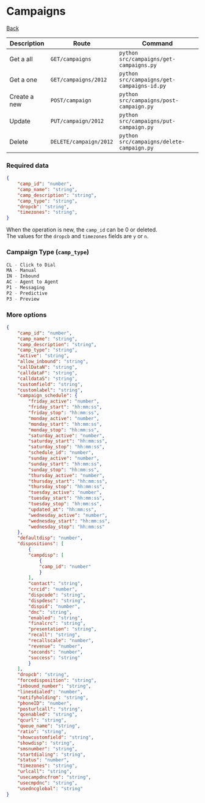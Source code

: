 # Campaigns

[Back](../README.md#menu)


| Description | Route | Command
|-------------|-------|---------|
|Get a all |`GET/campaigns`|`python src/campaigns/get-campaigns.py`|
|Get a one |`GET/campaigns/2012`|`python src/campaigns/get-campaigns-id.py`| 
|Create a new |`POST/campaign`|`python src/campaigns/post-campaign.py`|  
|Update|`PUT/campaign/2012`|`python src/campaigns/put-campaign.py`|
|Delete | `DELETE/campaign/2012` | `python src/campaigns/delete-campaign.py` |

### Required data
```json
{
    "camp_id": "number",
    "camp_name": "string",
    "camp_description": "string",
    "camp_type": "string",
    "dropcb": "string", 
    "timezones": "string",
}
```
When the operation is new, the `camp_id` can be 0 or deleted.<br>
The values for the `dropcb` and `timezones` fields are `y` or `n`.
### Campaign Type (`camp_type`)
```js
CL - Click to Dial
MA - Manual
IN - Inbound
AC - Agent to Agent
P1 - Messaging
P2 - Predictive
P3 - Preview
```
### More options
```json
{
    "camp_id": "number",
    "camp_name": "string",
    "camp_description": "string",
    "camp_type": "string",
    "active": "string",
    "allow_inbound": "string",
    "callDataN": "string",
    "calldataF": "string",
    "calldataS": "string",
    "customfield": "string",
    "customlabel": "string",
    "campaign_schedule": {
        "friday_active": "number",
        "friday_start": "hh:mm:ss",
        "friday_stop": "hh:mm:ss",
        "monday_active": "number",
        "monday_start": "hh:mm:ss",
        "monday_stop": "hh:mm:ss",
        "saturday_active": "number",
        "saturday_start": "hh:mm:ss",
        "saturday_stop": "hh:mm:ss",
        "schedule_id": "number",
        "sunday_active": "number",
        "sunday_start": "hh:mm:ss",
        "sunday_stop": "hh:mm:ss",
        "thursday_active": "number",
        "thursday_start": "hh:mm:ss",
        "thursday_stop": "hh:mm:ss",
        "tuesday_active": "number",
        "tuesday_start": "hh:mm:ss",
        "tuesday_stop": "hh:mm:ss",
        "updated_at": "hh:mm:ss",
        "wednesday_active": "number",
        "wednesday_start": "hh:mm:ss",
        "wednesday_stop": "hh:mm:ss"
    },
    "defaultdisp": "number",
    "dispositions": [
        {
        "campdisp": [
            {
            "camp_id": "number"
            }
        ],
        "contact": "string",
        "crcid": "number",
        "dispcode": "string",
        "dispdesc": "string",
        "dispid": "number",
        "dnc": "string",
        "enabled": "string",
        "finalcrc": "string",
        "presentation": "string",
        "recall": "string",
        "recallscale": "number",
        "revenue": "number",
        "seconds": "number",
        "success": "string"
        }
    ],
    "dropcb": "string",
    "forcedisposition": "string",
    "inbound_number": "string",
    "linesdialed": "number",
    "notifyholding": "string",
    "phoneID": "number",
    "posturlcall": "string",
    "qcenabled": "string",
    "qcurl": "string",
    "queue_name": "string",
    "ratio": "string",
    "showcustomfield": "string",
    "showdisp": "string",
    "smsnumber": "string",
    "startdialing": "string",
    "status": "number",
    "timezones": "string",
    "urlcall": "string",
    "usecampdncfrom": "string",
    "usecmpdnc": "string",
    "usedncglobal": "string"
}
```